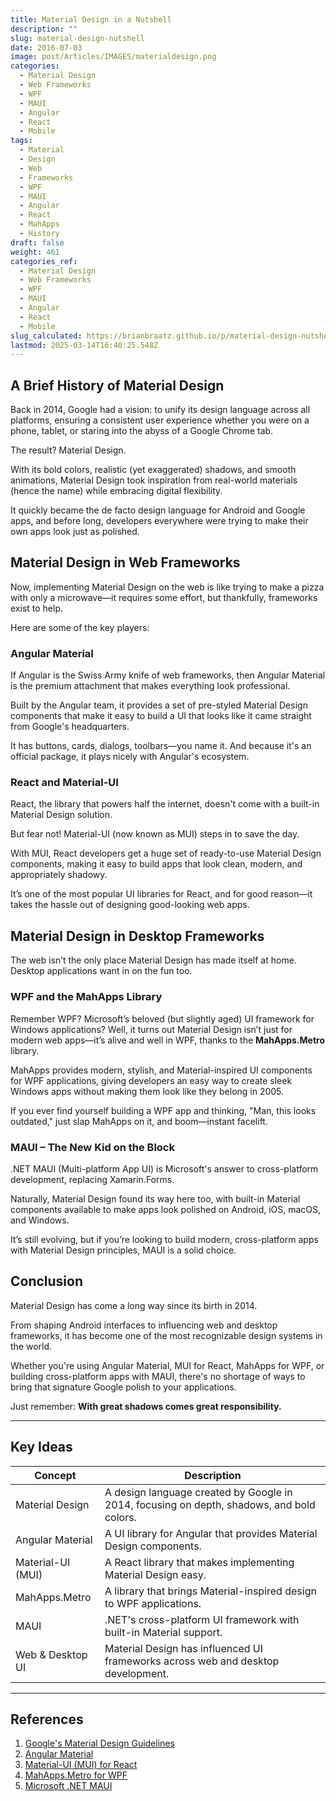 ```yaml
---
title: Material Design in a Nutshell
description: ""
slug: material-design-nutshell
date: 2016-07-03
image: post/Articles/IMAGES/materialdesign.png
categories:
  - Material Design
  - Web Frameworks
  - WPF
  - MAUI
  - Angular
  - React
  - Mobile
tags:
  - Material
  - Design
  - Web
  - Frameworks
  - WPF
  - MAUI
  - Angular
  - React
  - MahApps
  - History
draft: false
weight: 461
categories_ref:
  - Material Design
  - Web Frameworks
  - WPF
  - MAUI
  - Angular
  - React
  - Mobile
slug_calculated: https://brianbraatz.github.io/p/material-design-nutshell
lastmod: 2025-03-14T16:40:25.548Z
---
```

<!-- 
# The Wild World of Material Design: From History to Modern Frameworks

## Introduction

Material Design. The sleek, smooth, and overly obsessed-with-shadows design language brought to life by Google. 

If you've ever used an Android phone, a Google app, or even a web app with suspiciously good-looking buttons, you've already experienced Material Design in action. 

It's like the Swiss Army knife of UI design, but with more drop shadows.

But how did we get here? And why does every UI framework seem to have its own version of Material Design? Buckle up, because we're about to take a deep dive into the history, evolution, and framework adaptations of Material Design—from WPF to MAUI, Angular to React, and even a special shoutout to MahApps for keeping WPF alive and stylish.
-->

## A Brief History of Material Design

Back in 2014, Google had a vision: to unify its design language across all platforms, ensuring a consistent user experience whether you were on a phone, tablet, or staring into the abyss of a Google Chrome tab.

The result? Material Design.

With its bold colors, realistic (yet exaggerated) shadows, and smooth animations, Material Design took inspiration from real-world materials (hence the name) while embracing digital flexibility.

It quickly became the de facto design language for Android and Google apps, and before long, developers everywhere were trying to make their own apps look just as polished.

## Material Design in Web Frameworks

Now, implementing Material Design on the web is like trying to make a pizza with only a microwave—it requires some effort, but thankfully, frameworks exist to help.

Here are some of the key players:

### **Angular Material**

If Angular is the Swiss Army knife of web frameworks, then Angular Material is the premium attachment that makes everything look professional.

Built by the Angular team, it provides a set of pre-styled Material Design components that make it easy to build a UI that looks like it came straight from Google's headquarters.

It has buttons, cards, dialogs, toolbars—you name it. And because it's an official package, it plays nicely with Angular's ecosystem.

### **React and Material-UI**

React, the library that powers half the internet, doesn't come with a built-in Material Design solution.

But fear not! Material-UI (now known as MUI) steps in to save the day.

With MUI, React developers get a huge set of ready-to-use Material Design components, making it easy to build apps that look clean, modern, and appropriately shadowy.

It’s one of the most popular UI libraries for React, and for good reason—it takes the hassle out of designing good-looking web apps.

## Material Design in Desktop Frameworks

The web isn’t the only place Material Design has made itself at home. Desktop applications want in on the fun too.

### **WPF and the MahApps Library**

Remember WPF? Microsoft’s beloved (but slightly aged) UI framework for Windows applications? Well, it turns out Material Design isn’t just for modern web apps—it’s alive and well in WPF, thanks to the **MahApps.Metro** library.

MahApps provides modern, stylish, and Material-inspired UI components for WPF applications, giving developers an easy way to create sleek Windows apps without making them look like they belong in 2005.

If you ever find yourself building a WPF app and thinking, "Man, this looks outdated," just slap MahApps on it, and boom—instant facelift.

### **MAUI – The New Kid on the Block**

.NET MAUI (Multi-platform App UI) is Microsoft's answer to cross-platform development, replacing Xamarin.Forms.

Naturally, Material Design found its way here too, with built-in Material components available to make apps look polished on Android, iOS, macOS, and Windows.

It’s still evolving, but if you’re looking to build modern, cross-platform apps with Material Design principles, MAUI is a solid choice.

## Conclusion

Material Design has come a long way since its birth in 2014.

From shaping Android interfaces to influencing web and desktop frameworks, it has become one of the most recognizable design systems in the world.

Whether you're using Angular Material, MUI for React, MahApps for WPF, or building cross-platform apps with MAUI, there's no shortage of ways to bring that signature Google polish to your applications.

Just remember: **With great shadows comes great responsibility.**

***

## Key Ideas

| Concept           | Description                                                                               |
| ----------------- | ----------------------------------------------------------------------------------------- |
| Material Design   | A design language created by Google in 2014, focusing on depth, shadows, and bold colors. |
| Angular Material  | A UI library for Angular that provides Material Design components.                        |
| Material-UI (MUI) | A React library that makes implementing Material Design easy.                             |
| MahApps.Metro     | A library that brings Material-inspired design to WPF applications.                       |
| MAUI              | .NET's cross-platform UI framework with built-in Material support.                        |
| Web & Desktop UI  | Material Design has influenced UI frameworks across web and desktop development.          |

***

## References

1. [Google's Material Design Guidelines](https://material.io/design/)
2. [Angular Material](https://material.angular.io/)
3. [Material-UI (MUI) for React](https://mui.com/)
4. [MahApps.Metro for WPF](https://mahapps.com/)
5. [Microsoft .NET MAUI](https://learn.microsoft.com/en-us/dotnet/maui/)
